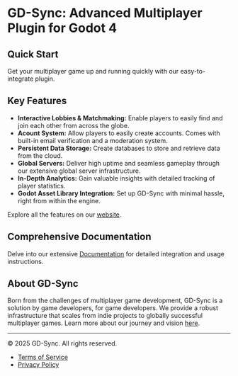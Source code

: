 # GD-Sync: Advanced Multiplayer Plugin for Godot 4

## Quick Start
Get your multiplayer game up and running quickly with our easy-to-integrate plugin. 

## Key Features
- **Interactive Lobbies & Matchmaking:** Enable players to easily find and join each other from across the globe.
- **Acount System:** Allow players to easily create accounts. Comes with built-in email verification and a moderation system.
- **Persistent Data Storage:** Create databases to store and retrieve data from the cloud.
- **Global Servers:** Deliver high uptime and seamless gameplay through our extensive global server infrastructure.
- **In-Depth Analytics:** Gain valuable insights with detailed tracking of player statistics.
- **Godot Asset Library Integration:** Set up GD-Sync with minimal hassle, right from within the engine.

Explore all the features on our [website](https://www.gd-sync.com).

## Comprehensive Documentation
Delve into our extensive [Documentation](https://www.gd-sync.com/documentation) for detailed integration and usage instructions.

## About GD-Sync
Born from the challenges of multiplayer game development, GD-Sync is a solution by game developers, for game developers. We provide a robust infrastructure that scales from indie projects to globally successful multiplayer games. Learn more about our journey and vision [here](https://www.gd-sync.com).


---

© 2025 GD-Sync. All rights reserved.
- [Terms of Service](https://www.gd-sync.com/terms)
- [Privacy Policy](https://www.gd-sync.com/privacy-policy)
